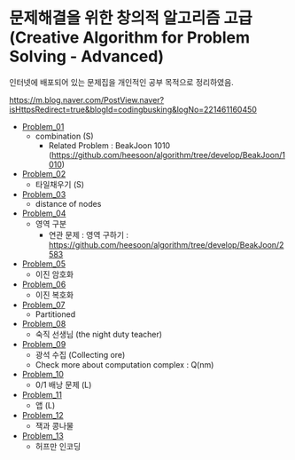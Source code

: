 문제해결을 위한 창의적 알고리즘 고급 (Creative Algorithm for Problem Solving - Advanced)
==========================================================================================

인터넷에 배포되어 있는 문제집을 개인적인 공부 목적으로 정리하였음.         

https://m.blog.naver.com/PostView.naver?isHttpsRedirect=true&blogId=codingbusking&logNo=221461160450

* [Problem_01](https://github.com/heesoon/algorithm/tree/develop/Creative_algorithms(Advanced)/Problem_01)
  * combination (S)    
    * Related Problem : BeakJoon 1010 (https://github.com/heesoon/algorithm/tree/develop/BeakJoon/1010)
* [Problem_02](https://github.com/heesoon/algorithm/tree/develop/Creative_algorithms(Advanced)/Problem_02)
  * 타일채우기 (S)
* [Problem_03](https://github.com/heesoon/algorithm/tree/develop/Creative_algorithms(Advanced)/Problem_03)
  * distance of nodes
* [Problem_04](https://github.com/heesoon/algorithm/tree/develop/Creative_algorithms(Advanced)/Problem_04)
  * 영역 구분
    * 연관 문제 : 영역 구하기 : https://github.com/heesoon/algorithm/tree/develop/BeakJoon/2583
* [Problem_05](https://github.com/heesoon/algorithm/tree/develop/Creative_algorithms(Advanced)/Problem_05)
  * 이진 암호화
* [Problem_06](https://github.com/heesoon/algorithm/tree/develop/Creative_algorithms(Advanced)/Problem_06)
  * 이진 복호화
* [Problem_07](https://github.com/heesoon/algorithm/tree/develop/Creative_algorithms(Advanced)/Problem_07)
  * Partitioned
* [Problem_08](https://github.com/heesoon/algorithm/tree/develop/Creative_algorithms(Advanced)/Problem_08)
  * 숙직 선생님 (the night duty teacher)
* [Problem_09](https://github.com/heesoon/algorithm/tree/develop/Creative_algorithms(Advanced)/Problem_09)
  * 광석 수집 (Collecting ore)
  * Check more about computation complex : Q(nm)
* [Problem_10](https://github.com/heesoon/algorithm/tree/develop/Creative_algorithms(Advanced)/Problem_10)
  * 0/1 배낭 문제 (L)
* [Problem_11](https://github.com/heesoon/algorithm/tree/develop/Creative_algorithms(Advanced)/Problem_11)
  * 앱 (L)
* [Problem_12](https://github.com/heesoon/algorithm/tree/develop/Creative_algorithms(Advanced)/Problem_12)
  * 잭과 콩나물
* [Problem_13](https://github.com/heesoon/algorithm/tree/develop/Creative_algorithms(Advanced)/Problem_13)
  * 허프만 인코딩